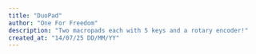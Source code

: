 ```yaml
---
title: "DuoPad"
author: "One For Freedom"
description: "Two macropads each with 5 keys and a rotary encoder!"
created_at: "14/07/25 DD/MM/YY"
---
```

